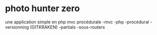 # photo hunter zero


une application simple en php mvc procédurale
-mvc
-php
-procédural
-versionning (GITKRAKEN)
-partials
-sous-routers